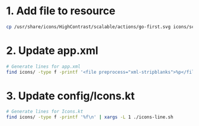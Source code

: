 # 1. Add file to resource

```bash
cp /usr/share/icons/HighContrast/scalable/actions/go-first.svg icons/scalable/actions/go-first.svg
```

# 2. Update app.xml

```bash
# Generate lines for app.xml
find icons/ -type f -printf '<file preprocess="xml-stripblanks">%p</file>\n'
```

# 3. Update config/Icons.kt 

```bash
# Generate lines for Icons.kt
find icons/ -type f -printf '%f\n' | xargs -L 1 ./icons-line.sh
```

